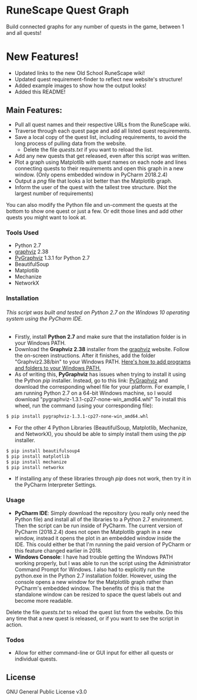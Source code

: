 # RuneScape Quest Graph
Build connected graphs for any number of quests in the game, between 1 and all quests!

# New Features!
  - Updated links to the new Old School RuneScape wiki!
  - Updated quest requirement-finder to reflect new website's structure!
  - Added example images to show how the output looks!
  - Added this README!

## Main Features:
  - Pull all quest names and their respective URLs from the RuneScape wiki.
  - Traverse through each quest page and add all listed quest requirements.
  - Save a local copy of the quest list, including requirements, to avoid the long process of pulling data from the website.
    - Delete the file *quests.txt* if you want to reload the list.
  - Add any new quests that get released, even after this script was written.
  - Plot a graph using Matplotlib with quest names on each node and lines connecting quests to their requirements and open this graph in a new window. (Only opens embedded window in PyCharm 2018.2.4)
  - Output a *png* file that looks a lot better than the Matplotlib graph.
  - Inform the user of the quest with the tallest tree structure. (Not the largest number of requirements)

You can also modify the Python file and un-comment the quests at the bottom to show one quest or just a few.
Or edit those lines and add other quests you might want to look at.
### Tools Used

* Python 2.7
* [graphviz] 2.38
* [PyGraphviz] 1.3.1 for Python 2.7
* BeautifulSoup
* Matplotlib
* Mechanize
* NetworkX

### Installation
###### This script was built and tested on Python 2.7 on the Windows 10 operating system using the PyCharm IDE.

* Firstly, install **Python 2.7** and make sure that the installation folder is in your Windows PATH.
* Download the **Graphviz 2.38** installer from the [graphviz] website. Follow the on-screen instructions.
After it finishes, add the folder "Graphviz2.38/bin" to your Windows PATH.
[Here's how to add programs and folders to your Windows PATH.](https://www.howtogeek.com/118594/how-to-edit-your-system-path-for-easy-command-line-access/)
* As of writing this, **PyGraphviz** has issues when trying to install it using the Python *pip* installer.
Instead, go to this link: [PyGraphviz] and download the corresponding wheel file for your platform. For example, I am running Python 2.7 on a 64-bit Windows machine, so I would download "pygraphviz-1.3.1-cp27-none-win_amd64.whl"
To install this wheel, run the command (using your corresponding file):
```sh
$ pip install pygraphviz-1.3.1-cp27-none-win_amd64.whl
```
* For the other 4 Python Libraries (BeautifulSoup, Matplotlib, Mechanize, and NetworkX), you should be able to simply install them using the *pip* installer.
```sh
$ pip install beautifulsoup4
$ pip install matplotlib
$ pip install mechanize
$ pip install networkx
```
* If installing any of these libraries through *pip* does not work, then try it in the PyCharm Interpreter Settings.

### Usage
* **PyCharm IDE**: Simply download the repository (you really only need the Python file) and install all of the libraries to a Python 2.7 environment. Then the script can be run inside of PyCharm. The current version of PyCharm (2018.2.4) does not open the Matplotlib graph in a new window, instead it opens the plot in an embedded window inside the IDE. This could either be that I'm running the paid version of PyCharm or this feature changed earlier in 2018.
* **Windows Console**: I have had trouble getting the Windows PATH working properly, but I was able to run the script using the Administrator Command Prompt for Windows. I also had to explicitly run the python.exe in the Python 2.7 installation folder. However, using the console opens a new window for the Matplotlib graph rather than PyCharm's embedded window. The benefits of this is that the standalone window can be resized to space the quest labels out and become more readable.

Delete the file *quests.txt* to reload the quest list from the website. Do this any time that a new quest is released, or if you want to see the script in action.

### Todos

 - Allow for either command-line or GUI input for either all quests or individual quests.

License
----

GNU General Public License v3.0

[//]: # (This Readme file was made using dillinger.io)

   [graphviz]: <http://www.graphviz.org/download/>
   [PyGraphviz]: <https://www.lfd.uci.edu/~gohlke/pythonlibs/#pygraphviz>
